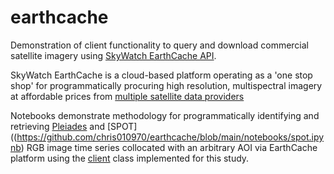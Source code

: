 # earthcache 

Demonstration of client functionality to query and download commercial satellite imagery using [SkyWatch EarthCache API](https://www.skywatch.com/satellite-imagery-api). 

SkyWatch EarthCache is a cloud-based platform operating as a 'one stop shop' for programmatically procuring high resolution, multispectral imagery at affordable prices from [multiple satellite data providers](https://www.skywatch.com/data)

Notebooks demonstrate methodology for programmatically identifying and retrieving [Pleiades](https://github.com/chris010970/earthcache/blob/main/notebooks/pleiades.ipynb) and [SPOT]((https://github.com/chris010970/earthcache/blob/main/notebooks/spot.ipynb) RGB image time series collocated with an arbitrary AOI via EarthCache platform using the [client](https://github.com/chris010970/earthcache/blob/main/src/client.py) class implemented for this study.

